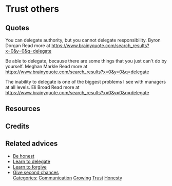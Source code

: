 # Trust others


## Quotes
You can delegate authority, but you cannot delegate responsibility. Byron Dorgan
Read more at https://www.brainyquote.com/search_results?x=0&y=0&q=delegate

Be able to delegate, because there are some things that you just can't do by yourself. Meghan Markle
Read more at https://www.brainyquote.com/search_results?x=0&y=0&q=delegate

The inability to delegate is one of the biggest problems I see with managers at all levels. Eli Broad
Read more at https://www.brainyquote.com/search_results?x=0&y=0&q=delegate

## Resources

## Credits

## Related advices

- [Be honest](../Be%20honest/index.md)
- [Learn to delegate](../Learn%20to%20delegate/index.md)
- [Learn to forgive](../Learn%20to%20forgive/index.md)
- [Give second chances](../Give%20second%20chances/index.md)
<br/>[Categories:](../Categories/index.md) [Communication](../Categories/Communication.md) [Growing](../Categories/Growing.md) [Trust](../Categories/Trust.md) [Honesty](../Categories/Honesty.md)